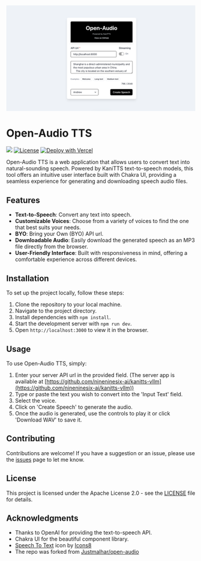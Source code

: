 ![Open-Audio TTS Demo](public/demo.png)

# Open-Audio TTS

<div style='{"display": "flex"}'>

[![](https://dcbadge.limes.pink/api/server/https://discord.gg/NzP3rjB4SB?style=flat)](https://discord.gg/NzP3rjB4SB) [![License](https://img.shields.io/badge/License-Apache_2.0-blue.svg)](https://opensource.org/licenses/Apache-2.0)  [![Deploy with Vercel](https://img.shields.io/badge/Vercel-000000?style=flat&logo=vercel&logoColor=white)](https://vercel.com/new/clone?repository-url=https://github.com/nineninesix-ai/open-audio)

</div>

Open-Audio TTS is a web application that allows users to convert text into natural-sounding speech. Powered by KaniTTS text-to-speech models, this tool offers an intuitive user interface built with Chakra UI, providing a seamless experience for generating and downloading speech audio files.

## Features

- **Text-to-Speech**: Convert any text into speech.
- **Customizable Voices**: Choose from a variety of voices to find the one that best suits your needs.
- **BYO**: Bring your Own (BYO) API url.
- **Downloadable Audio**: Easily download the generated speech as an MP3 file directly from the browser.
- **User-Friendly Interface**: Built with responsiveness in mind, offering a comfortable experience across different devices.


## Installation

To set up the project locally, follow these steps:

1. Clone the repository to your local machine.
2. Navigate to the project directory.
3. Install dependencies with `npm install`.
4. Start the development server with `npm run dev`.
5. Open `http://localhost:3000` to view it in the browser.


## Usage

To use Open-Audio TTS, simply:

1. Enter your server API url in the provided field. (The server app is available at [https://github.com/nineninesix-ai/kanitts-vllm](https://github.com/nineninesix-ai/kanitts-vllm))
2. Type or paste the text you wish to convert into the 'Input Text' field.
3. Select the voice.
4. Click on 'Create Speech' to generate the audio.
5. Once the audio is generated, use the controls to play it or click 'Download WAV' to save it.

## Contributing

Contributions are welcome! If you have a suggestion or an issue, please use the [issues](#) page to let me know.

## License

This project is licensed under the Apache License 2.0 - see the [LICENSE](LICENSE) file for details.

## Acknowledgments

- Thanks to OpenAI for providing the text-to-speech API.
- Chakra UI for the beautiful component library.
- <a target="_blank" href="https://icons8.com/icon/PgPOu9C2G4Dq/speech-to-text">Speech To Text</a> icon by <a target="_blank" href="https://icons8.com">Icons8</a>
- The repo was forked from [Justmalhar/open-audio](https://github.com/Justmalhar/open-audio)

